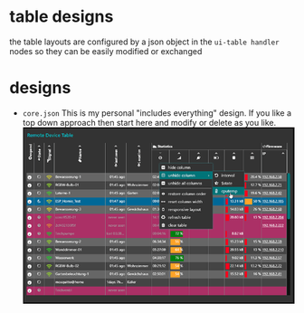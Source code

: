 # table designs
the table layouts are configured by a json object in the `ui-table handler` nodes so they can be easily modified or exchanged
# designs
- `core.json` This is my personal "includes everything" design. If you like a top down approach then start here and modify or delete as you like.
![screenshot](https://github.com/Christian-Me/remote-device-table/blob/master/screenshots/teaser.png?raw=true)
